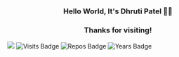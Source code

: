 <h3 align="center">Hello World, It's Dhruti Patel 👋🏻</h3>
<h3 align="center">Thanks for visiting!</h3>

![](https://komarev.com/ghpvc/?username=iamdhrutipatel&color=red&style=flat)
![Visits Badge](https://badges.pufler.dev/visits/iamdhrutipatel/iamdhrutipatel/?color=red)
![Repos Badge](https://badges.pufler.dev/repos/iamdhrutipatel/?color=red)
![Years Badge](https://badges.pufler.dev/years/iamdhrutipatel/?color=red)




